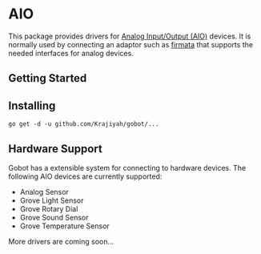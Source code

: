 # AIO

This package provides drivers for [Analog Input/Output (AIO)](https://en.wikipedia.org/wiki/Analog-to-digital_converter) devices. It is normally used by connecting an adaptor such as [firmata](https://github.com/Krajiyah/gobot/platforms/firmata) that supports the needed interfaces for analog devices.

## Getting Started

## Installing
```
go get -d -u github.com/Krajiyah/gobot/...
```

## Hardware Support
Gobot has a extensible system for connecting to hardware devices. The following AIO devices are currently supported:
  - Analog Sensor
  - Grove Light Sensor
  - Grove Rotary Dial
  - Grove Sound Sensor
  - Grove Temperature Sensor

More drivers are coming soon...
